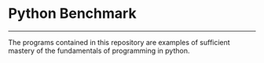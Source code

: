 # Python Benchmark
-----
The programs contained in this repository are examples of sufficient mastery of the fundamentals of programming in python.
